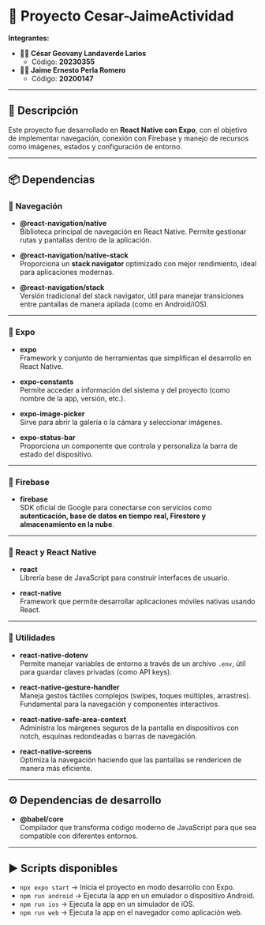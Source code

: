 # 📱 Proyecto Cesar-JaimeActividad

**Integrantes:**  
- 👨‍💻 **César Geovany Landaverde Larios**  
  - Código: **20230355**  
- 👨‍💻 **Jaime Ernesto Perla Romero**  
  - Código: **20200147**

---

## 🚀 Descripción
Este proyecto fue desarrollado en **React Native con Expo**, con el objetivo de implementar navegación, conexión con Firebase y manejo de recursos como imágenes, estados y configuración de entorno.  

---

## 📦 Dependencias

### 📌 Navegación
- **@react-navigation/native**  
  Biblioteca principal de navegación en React Native. Permite gestionar rutas y pantallas dentro de la aplicación.  

- **@react-navigation/native-stack**  
  Proporciona un **stack navigator** optimizado con mejor rendimiento, ideal para aplicaciones modernas.  

- **@react-navigation/stack**  
  Versión tradicional del stack navigator, útil para manejar transiciones entre pantallas de manera apilada (como en Android/iOS).  

---

### 📌 Expo
- **expo**  
  Framework y conjunto de herramientas que simplifican el desarrollo en React Native.  

- **expo-constants**  
  Permite acceder a información del sistema y del proyecto (como nombre de la app, versión, etc.).  

- **expo-image-picker**  
  Sirve para abrir la galería o la cámara y seleccionar imágenes.  

- **expo-status-bar**  
  Proporciona un componente que controla y personaliza la barra de estado del dispositivo.  

---

### 📌 Firebase
- **firebase**  
  SDK oficial de Google para conectarse con servicios como **autenticación, base de datos en tiempo real, Firestore y almacenamiento en la nube**.  

---

### 📌 React y React Native
- **react**  
  Librería base de JavaScript para construir interfaces de usuario.  

- **react-native**  
  Framework que permite desarrollar aplicaciones móviles nativas usando React.  

---

### 📌 Utilidades
- **react-native-dotenv**  
  Permite manejar variables de entorno a través de un archivo `.env`, útil para guardar claves privadas (como API keys).  

- **react-native-gesture-handler**  
  Maneja gestos táctiles complejos (swipes, toques múltiples, arrastres). Fundamental para la navegación y componentes interactivos.  

- **react-native-safe-area-context**  
  Administra los márgenes seguros de la pantalla en dispositivos con notch, esquinas redondeadas o barras de navegación.  

- **react-native-screens**  
  Optimiza la navegación haciendo que las pantallas se rendericen de manera más eficiente.  

---

## ⚙️ Dependencias de desarrollo
- **@babel/core**  
  Compilador que transforma código moderno de JavaScript para que sea compatible con diferentes entornos.  

---

## ▶️ Scripts disponibles
- `npx expo start` → Inicia el proyecto en modo desarrollo con Expo.  
- `npm run android` → Ejecuta la app en un emulador o dispositivo Android.  
- `npm run ios` → Ejecuta la app en un simulador de iOS.  
- `npm run web` → Ejecuta la app en el navegador como aplicación web.  
